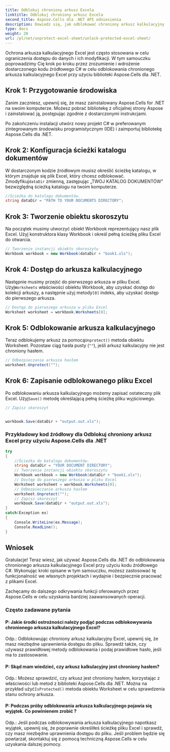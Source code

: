```yaml
---
title: Odblokuj chroniony arkusz Excela
linktitle: Odblokuj chroniony arkusz Excela
second_title: Aspose.Cells dla .NET API odniesienia
description: Dowiedz się, jak odblokować chroniony arkusz kalkulacyjny Excel za pomocą Aspose.Cells dla .NET. Samouczek krok po kroku w języku C#.
type: docs
weight: 20
url: /pl/net/unprotect-excel-sheet/unlock-protected-excel-sheet/
---
```

Ochrona arkusza kalkulacyjnego Excel jest często stosowana w celu ograniczenia dostępu do danych i ich modyfikacji. W tym samouczku poprowadzimy Cię krok po kroku przez zrozumienie i wdrożenie dostarczonego kodu źródłowego C# w celu odblokowania chronionego arkusza kalkulacyjnego Excel przy użyciu biblioteki Aspose.Cells dla .NET.

## Krok 1: Przygotowanie środowiska

Zanim zaczniesz, upewnij się, że masz zainstalowany Aspose.Cells for .NET na swoim komputerze. Możesz pobrać bibliotekę z oficjalnej strony Aspose i zainstalować ją, postępując zgodnie z dostarczonymi instrukcjami.

Po zakończeniu instalacji utwórz nowy projekt C# w preferowanym zintegrowanym środowisku programistycznym (IDE) i zaimportuj bibliotekę Aspose.Cells dla .NET.

## Krok 2: Konfiguracja ścieżki katalogu dokumentów

 W dostarczonym kodzie źródłowym musisz określić ścieżkę katalogu, w którym znajduje się plik Excel, który chcesz odblokować. Zmodyfikuj`dataDir` zmienną, zastępując „TWOJ KATALOG DOKUMENTÓW” bezwzględną ścieżką katalogu na twoim komputerze.

```csharp
//Ścieżka do katalogu dokumentów.
string dataDir = "PATH TO YOUR DOCUMENTS DIRECTORY";
```

## Krok 3: Tworzenie obiektu skoroszytu

Na początek musimy utworzyć obiekt Workbook reprezentujący nasz plik Excel. Użyj konstruktora klasy Workbook i określ pełną ścieżkę pliku Excel do otwarcia.

```csharp
// Tworzenie instancji obiektu skoroszytu
Workbook workbook = new Workbook(dataDir + "book1.xls");
```

## Krok 4: Dostęp do arkusza kalkulacyjnego

 Następnie musimy przejść do pierwszego arkusza w pliku Excel. Użyj`Worksheets` właściwości obiektu Workbook, aby uzyskać dostęp do kolekcji arkuszy, a następnie użyj metody`[0]` indeks, aby uzyskać dostęp do pierwszego arkusza.

```csharp
// Dostęp do pierwszego arkusza w pliku Excel
Worksheet worksheet = workbook.Worksheets[0];
```

## Krok 5: Odblokowanie arkusza kalkulacyjnego

 Teraz odblokujemy arkusz za pomocą`Unprotect()` metoda obiektu Worksheet. Pozostaw ciąg hasła pusty (`""`), jeśli arkusz kalkulacyjny nie jest chroniony hasłem.

```csharp
// Odbezpieczanie arkusza hasłem
worksheet.Unprotect("");
```

## Krok 6: Zapisanie odblokowanego pliku Excel

Po odblokowaniu arkusza kalkulacyjnego możemy zapisać ostateczny plik Excel. Użyj`Save()` metodę określającą pełną ścieżkę pliku wyjściowego.

```csharp
// Zapisz skoroszyt


workbook.Save(dataDir + "output.out.xls");
```

### Przykładowy kod źródłowy dla Odblokuj chroniony arkusz Excel przy użyciu Aspose.Cells dla .NET 
```csharp
try
{
    //Ścieżka do katalogu dokumentów.
    string dataDir = "YOUR DOCUMENT DIRECTORY";
    // Tworzenie instancji obiektu skoroszytu
    Workbook workbook = new Workbook(dataDir + "book1.xls");
    // Dostęp do pierwszego arkusza w pliku Excel
    Worksheet worksheet = workbook.Worksheets[0];
    // Odbezpieczanie arkusza hasłem
    worksheet.Unprotect("");
    // Zapisz skoroszyt
    workbook.Save(dataDir + "output.out.xls");
}
catch(Exception ex)
{
    Console.WriteLine(ex.Message);
    Console.ReadLine();
}
```

## Wniosek

Gratulacje! Teraz wiesz, jak używać Aspose.Cells dla .NET do odblokowania chronionego arkusza kalkulacyjnego Excel przy użyciu kodu źródłowego C#. Wykonując kroki opisane w tym samouczku, możesz zastosować tę funkcjonalność we własnych projektach i wydajnie i bezpiecznie pracować z plikami Excel.

Zachęcamy do dalszego odkrywania funkcji oferowanych przez Aspose.Cells w celu uzyskania bardziej zaawansowanych operacji.

### Często zadawane pytania

#### P: Jakie środki ostrożności należy podjąć podczas odblokowywania chronionego arkusza kalkulacyjnego Excel?

Odp.: Odblokowując chroniony arkusz kalkulacyjny Excel, upewnij się, że masz niezbędne uprawnienia dostępu do pliku. Sprawdź także, czy używasz prawidłowej metody odblokowania i podaj prawidłowe hasło, jeśli ma to zastosowanie.

#### P: Skąd mam wiedzieć, czy arkusz kalkulacyjny jest chroniony hasłem?

 Odp.: Możesz sprawdzić, czy arkusz jest chroniony hasłem, korzystając z właściwości lub metod z biblioteki Aspose.Cells dla .NET. Można na przykład użyć`IsProtected()` metoda obiektu Worksheet w celu sprawdzenia stanu ochrony arkusza.

#### P: Podczas próby odblokowania arkusza kalkulacyjnego pojawia się wyjątek. Co powinienem zrobić ?

Odp.: Jeśli podczas odblokowywania arkusza kalkulacyjnego napotkasz wyjątek, upewnij się, że poprawnie określiłeś ścieżkę pliku Excel i sprawdź, czy masz niezbędne uprawnienia dostępu do pliku. Jeśli problem będzie się powtarzał, skontaktuj się z pomocą techniczną Aspose.Cells w celu uzyskania dalszej pomocy.